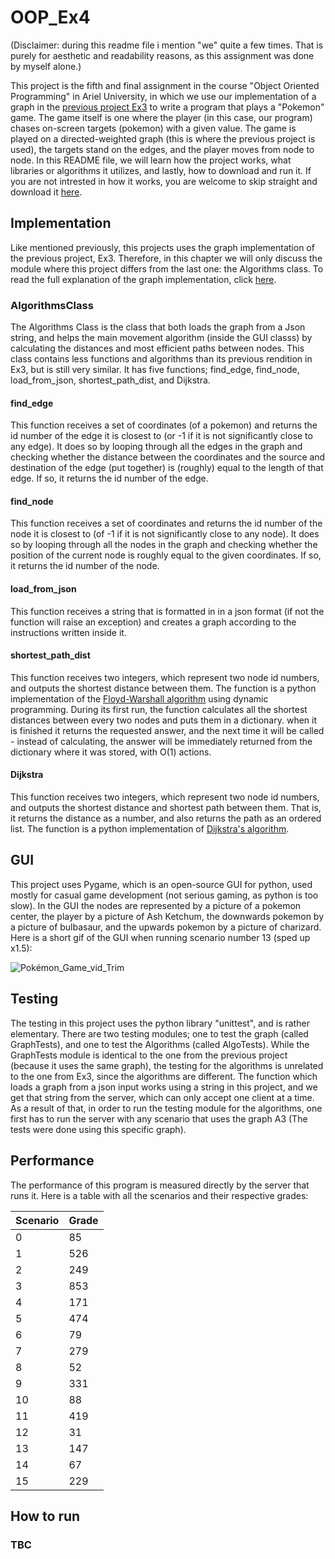 # OOP_Ex4
(Disclaimer: during this readme file i mention "we" quite a few times. That is purely for aesthetic and readability reasons, as this assignment was done by myself alone.)

This project is the fifth and final assignment in the course "Object Oriented Programming" in Ariel University, in which we use our implementation of a graph in the [previous project Ex3](https://github.com/danielzk107/OOP_Ex3) to write a program that plays a "Pokemon" game. The game itself is one where the player (in this case, our program) chases on-screen targets (pokemon) with a given value. The game is played on a directed-weighted graph (this is where the previous project is used), the targets stand on the edges, and the player moves from node to node. In this README file, we will learn how the project works, what libraries or algorithms it utilizes, and lastly, how to download and run it. If you are not intrested in how it works, you are welcome to skip straight and download it [here](https://www.youtube.com/watch?v=2ocykBzWDiM&t=0s).

## Implementation

Like mentioned previously, this projects uses the graph implementation of the previous project, Ex3. Therefore, in this chapter we will only discuss the module where this project differs from the last one: the Algorithms class. To read the full explanation of the graph implementation, click [here](https://github.com/danielzk107/OOP_Ex3#implementation). 

### AlgorithmsClass

The Algorithms Class is the class that both loads the graph from a Json string, and helps the main movement algorithm (inside the GUI classs) by calculating the distances and most efficient paths between nodes. This class contains less functions and algorithms than its previous rendition in Ex3, but is still very similar. It has five functions; find_edge, find_node, load_from_json, shortest_path_dist, and Dijkstra.

#### find_edge

This function receives a set of coordinates (of a pokemon) and returns the id number of the edge it is closest to (or -1 if it is not significantly close to any edge). 
It does so by looping through all the edges in the graph and checking whether the distance between the coordinates and the source and destination of the edge (put together) is (roughly) equal to the length of that edge. If so, it returns the id number of the edge.

#### find_node

This function receives a set of coordinates and returns the id number of the node it is closest to (of -1 if it is not significantly close to any node).
It does so by looping through all the nodes in the graph and checking whether the position of the current node is roughly equal to the given coordinates. If so, it returns the id number of the node.

#### load_from_json

This function receives a string that is formatted in in a json format (if not the function will raise an exception) and creates a graph according to the instructions written inside it.

#### shortest_path_dist

This function receives two integers, which represent two node id numbers, and outputs the shortest distance between them. The function is a python implementation of the [Floyd-Warshall algorithm](https://en.wikipedia.org/wiki/Floyd%E2%80%93Warshall_algorithm) using dynamic programming. During its first run, the function calculates all the shortest distances between every two nodes and puts them in a dictionary. when it is finished it returns the requested answer, and the next time it will be called - instead of calculating, the answer will be immediately returned from the dictionary where it was stored, with O(1) actions.

#### Dijkstra

This function receives two integers, which represent two node id numbers, and outputs the shortest distance and shortest path between them. That is, it returns the distance as a number, and also returns the path as an ordered list. The function is a python implementation of [Dijkstra's algorithm](https://en.wikipedia.org/wiki/Dijkstra%27s_algorithm).


## GUI

This project uses Pygame, which is an open-source GUI for python, used mostly for casual game development (not serious gaming, as python is too slow). In the GUI the nodes are represented by a picture of a pokemon center, the player by a picture of Ash Ketchum, the downwards pokemon by a picture of bulbasaur, and the upwards pokemon by a picture of charizard. Here is a short gif of the GUI when running scenario number 13 (sped up x1.5):

![Pokémon_Game_vid_Trim](https://user-images.githubusercontent.com/92798950/149381130-8f55cc59-bd90-45c8-b1b9-ac52f08ab87c.gif)


## Testing

The testing in this project uses the python library "unittest", and is rather elementary. There are two testing modules; one to test the graph (called GraphTests), and one to test the Algorithms (called AlgoTests). While the GraphTests module is identical to the one from the previous project (because it uses the same graph), the testing for the algorithms is unrelated to the one from Ex3, since the algorithms are different. The function which loads a graph from a json input works using a string in this project, and we get that string from the server, which can only accept one client at a time. As a result of that, in order to run the testing module for the algorithms, one first has to run the server with any scenario that uses the graph A3 (The tests were done using this specific graph). 

## Performance

The performance of this program is measured directly by the server that runs it. Here is a table with all the scenarios and their respective grades:

| Scenario | Grade |
| --- | --- |
| 0 | 85 |
| 1 | 526 |
| 2 | 249 |
| 3 | 853 |
| 4 | 171 |
| 5 | 474 | 
| 6 | 79 |
| 7 | 279 |
| 8 | 52 |
| 9 | 331 |
| 10 | 88 |
| 11 | 419 |
| 12 | 31 |
| 13 | 147 |
| 14 | 67 |
| 15 | 229 |

## How to run

### TBC
